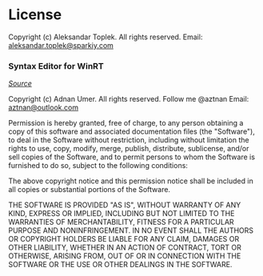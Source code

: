 # License

Copyright (c) Aleksandar Toplek. All rights reserved.
Email: aleksandar.toplek@sparkiy.com


### Syntax Editor for WinRT
_[Source](https://gallery.technet.microsoft.com/scriptcenter/Syntax-Editor-for-WinRT-c556d223/view/Reviews)_

Copyright (c) Adnan Umer. All rights reserved. Follow me @aztnan
Email: aztnan@outlook.com

Permission is hereby granted, free of charge, to any person obtaining a copy of this
software and associated documentation files (the "Software"), to deal in the Software
without restriction, including without limitation the rights to use, copy, modify, merge,
publish, distribute, sublicense, and/or sell copies of the Software, and to permit persons
to whom the Software is furnished to do so, subject to the following conditions:

The above copyright notice and this permission notice shall be included in all copies or
substantial portions of the Software.

THE SOFTWARE IS PROVIDED "AS IS", WITHOUT WARRANTY OF ANY KIND, EXPRESS OR IMPLIED,
INCLUDING BUT NOT LIMITED TO THE WARRANTIES OF MERCHANTABILITY, FITNESS FOR A PARTICULAR
PURPOSE AND NONINFRINGEMENT. IN NO EVENT SHALL THE AUTHORS OR COPYRIGHT HOLDERS BE LIABLE
FOR ANY CLAIM, DAMAGES OR OTHER LIABILITY, WHETHER IN AN ACTION OF CONTRACT, TORT OR
OTHERWISE, ARISING FROM, OUT OF OR IN CONNECTION WITH THE SOFTWARE OR THE USE OR OTHER
DEALINGS IN THE SOFTWARE.